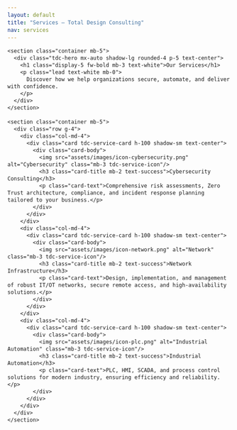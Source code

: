 ```yaml
---
layout: default
title: "Services – Total Design Consulting"
nav: services
---
```


    <section class="container mb-5">
      <div class="tdc-hero mx-auto shadow-lg rounded-4 p-5 text-center">
        <h1 class="display-5 fw-bold mb-3 text-white">Our Services</h1>
        <p class="lead text-white mb-0">
          Discover how we help organizations secure, automate, and deliver with confidence.
        </p>
      </div>
    </section>

    <section class="container mb-5">
      <div class="row g-4">
        <div class="col-md-4">
          <div class="card tdc-service-card h-100 shadow-sm text-center">
            <div class="card-body">
              <img src="assets/images/icon-cybersecurity.png" alt="Cybersecurity" class="mb-3 tdc-service-icon"/>
              <h3 class="card-title mb-2 text-success">Cybersecurity Consulting</h3>
              <p class="card-text">Comprehensive risk assessments, Zero Trust architecture, compliance, and incident response planning tailored to your business.</p>
            </div>
          </div>
        </div>
        <div class="col-md-4">
          <div class="card tdc-service-card h-100 shadow-sm text-center">
            <div class="card-body">
              <img src="assets/images/icon-network.png" alt="Network" class="mb-3 tdc-service-icon"/>
              <h3 class="card-title mb-2 text-success">Network Infrastructure</h3>
              <p class="card-text">Design, implementation, and management of robust IT/OT networks, secure remote access, and high-availability solutions.</p>
            </div>
          </div>
        </div>
        <div class="col-md-4">
          <div class="card tdc-service-card h-100 shadow-sm text-center">
            <div class="card-body">
              <img src="assets/images/icon-plc.png" alt="Industrial Automation" class="mb-3 tdc-service-icon"/>
              <h3 class="card-title mb-2 text-success">Industrial Automation</h3>
              <p class="card-text">PLC, HMI, SCADA, and process control solutions for modern industry, ensuring efficiency and reliability.</p>
            </div>
          </div>
        </div>
      </div>
    </section>
